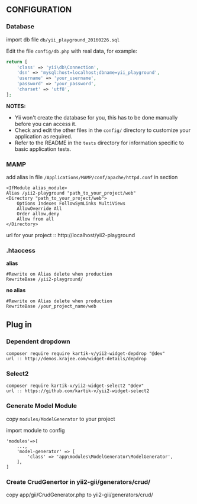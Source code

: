 CONFIGURATION
-------------

### Database

import db file `db/yii_playground_20160226.sql`

Edit the file `config/db.php` with real data, for example:

```php
return [
    'class' => 'yii\db\Connection',
    'dsn' => 'mysql:host=localhost;dbname=yii_playground',
    'username' => 'your_username',
    'password' => 'your_password',
    'charset' => 'utf8',
];
```

**NOTES:**
- Yii won't create the database for you, this has to be done manually before you can access it.
- Check and edit the other files in the `config/` directory to customize your application as required.
- Refer to the README in the `tests` directory for information specific to basic application tests.

### MAMP
add alias in file `/Applications/MAMP/conf/apache/httpd.conf` in section
```
<IfModule alias_module>
Alias /yii2-playground "path_to_your_project/web"
<Directory "path_to_your_project/web">
    Options Indexes FollowSymLinks MultiViews
    AllowOverride All
    Order allow,deny
    Allow from all
</Directory>
```
url for your project :: http://localhost/yii2-playground

### .htaccess

**alias**
```
#Rewrite on Alias delete when production
RewriteBase /yii2-playground/
```

**no alias**
```
#Rewrite on Alias delete when production
RewriteBase /your_project_name/web
```

Plug in
-------------

### Dependent dropdown
~~~
composer require require kartik-v/yii2-widget-depdrop "@dev"
url :: http://demos.krajee.com/widget-details/depdrop
~~~

### Select2
~~~
composer require kartik-v/yii2-widget-select2 "@dev"
url :: https://github.com/kartik-v/yii2-widget-select2
~~~

### Generate Model Module
copy `modules/ModelGenerator` to your project

import module to config
```
'modules'=>[
    ...,
    'model-generator' => [
        'class' => 'app\modules\ModelGenerator\ModelGenerator',
    ],
]
```

### Create CrudGenertor in yii2-gii/generators/crud/
copy app/gii/CrudGenerator.php to yii2-gii/generators/crud/
